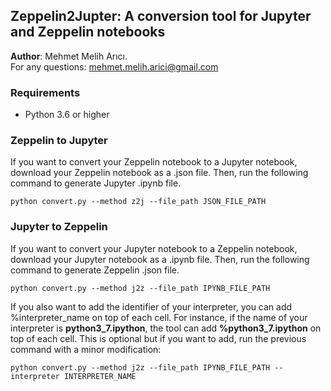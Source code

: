 ## Zeppelin2Jupter: A conversion tool for Jupyter and Zeppelin notebooks

**Author**: Mehmet Melih Arıcı. <br>
For any questions: mehmet.melih.arici@gmail.com

### Requirements

- Python 3.6 or higher

### Zeppelin to Jupyter

If you want to convert your Zeppelin notebook to a Jupyter notebook, download your Zeppelin notebook as a .json file. Then, run the following command to generate Jupyter .ipynb file.

`python convert.py --method z2j --file_path JSON_FILE_PATH`

### Jupyter to Zeppelin

If you want to convert your Jupyter notebook to a Zeppelin notebook, download your Jupyter notebook as a .ipynb file. Then, run the following command to generate Zeppelin .json file.

`python convert.py --method j2z --file_path IPYNB_FILE_PATH`

If you also want to add the identifier of your interpreter, you can add %interpreter_name on top of each cell. For instance, if the name of your interpreter is **python3_7.ipython**, the tool can add **%python3_7.ipython** on top of each cell. This is optional but if you want to add, run the previous command with a minor modification:

`python convert.py --method j2z --file_path IPYNB_FILE_PATH --interpreter INTERPRETER_NAME`